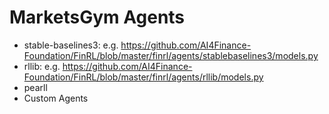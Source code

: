 # MarketsGym Agents
- stable-baselines3: e.g. https://github.com/AI4Finance-Foundation/FinRL/blob/master/finrl/agents/stablebaselines3/models.py
- rllib: e.g. https://github.com/AI4Finance-Foundation/FinRL/blob/master/finrl/agents/rllib/models.py
- pearll
- Custom Agents
